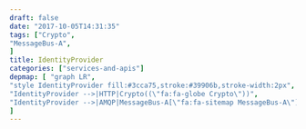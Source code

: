 ```yaml
---
draft: false
date: "2017-10-05T14:31:35"
tags: ["Crypto",
"MessageBus-A",
]
title: IdentityProvider
categories: ["services-and-apis"]
depmap: [ "graph LR",
"style IdentityProvider fill:#3cca75,stroke:#39906b,stroke-width:2px",
"IdentityProvider -->|HTTP|Crypto((\"fa:fa-globe Crypto\"))",
"IdentityProvider -->|AMQP|MessageBus-A[\"fa:fa-sitemap MessageBus-A\"]",
]
---
```

			
